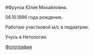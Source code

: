 #Фрунза Юлия Михайловна.

06.10.1996 года рождения.

Работаю участковой м/с в педиатрии.

Учусь в Нетологии.

[Фотография](https://github.com/JliaFrunza/Portfolio/blob/main/WhatsApp%20Image%202024-04-15%20at%2021.50.34.jpeg)